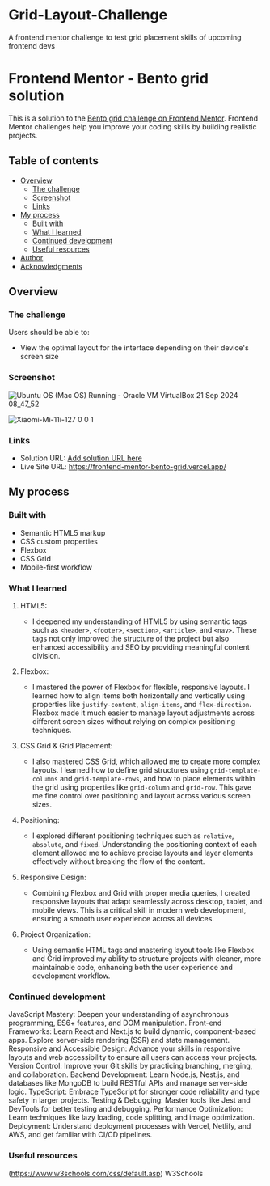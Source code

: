 # Grid-Layout-Challenge
A frontend mentor challenge to test grid placement skills of upcoming frontend devs

# Frontend Mentor - Bento grid solution

This is a solution to the [Bento grid challenge on Frontend Mentor](https://www.frontendmentor.io/challenges/bento-grid-RMydElrlOj). Frontend Mentor challenges help you improve your coding skills by building realistic projects. 

## Table of contents

- [Overview](#overview)
  - [The challenge](#the-challenge)
  - [Screenshot](#screenshot)
  - [Links](#links)
- [My process](#my-process)
  - [Built with](#built-with)
  - [What I learned](#what-i-learned)
  - [Continued development](#continued-development)
  - [Useful resources](#useful-resources)
- [Author](#author)
- [Acknowledgments](#acknowledgments)

## Overview

### The challenge

Users should be able to:

- View the optimal layout for the interface depending on their device's screen size

### Screenshot

![Ubuntu OS (Mac OS)  Running  - Oracle VM VirtualBox 21 Sep 2024 08_47_52](https://github.com/user-attachments/assets/c50cf56b-bda4-4f44-b06a-ca3dce5dda6c)


![Xiaomi-Mi-11i-127 0 0 1](https://github.com/user-attachments/assets/bf86ad41-4238-456a-92b1-258c8a2757c7)

### Links

- Solution URL: [Add solution URL here](https://your-solution-url.com)
- Live Site URL: https://frontend-mentor-bento-grid.vercel.app/

## My process

### Built with

- Semantic HTML5 markup
- CSS custom properties
- Flexbox
- CSS Grid
- Mobile-first workflow

### What I learned

1. HTML5:
   - I deepened my understanding of HTML5 by using semantic tags such as `<header>`, `<footer>`, `<section>`, `<article>`, and `<nav>`. These tags not only improved the structure of the project but also enhanced accessibility and SEO by providing meaningful content division.

2. Flexbox:
   - I mastered the power of Flexbox for flexible, responsive layouts. I learned how to align items both horizontally and vertically using properties like `justify-content`, `align-items`, and `flex-direction`. Flexbox made it much easier to manage layout adjustments across different screen sizes without relying on complex positioning techniques.

3. CSS Grid & Grid Placement:
   - I also mastered CSS Grid, which allowed me to create more complex layouts. I learned how to define grid structures using `grid-template-columns` and `grid-template-rows`, and how to place elements within the grid using properties like `grid-column` and `grid-row`. This gave me fine control over positioning and layout across various screen sizes.

4. Positioning:
   - I explored different positioning techniques such as `relative`, `absolute`, and `fixed`. Understanding the positioning context of each element allowed me to achieve precise layouts and layer elements effectively without breaking the flow of the content.

5. Responsive Design:
   - Combining Flexbox and Grid with proper media queries, I created responsive layouts that adapt seamlessly across desktop, tablet, and mobile views. This is a critical skill in modern web development, ensuring a smooth user experience across all devices.

6. Project Organization:
   - Using semantic HTML tags and mastering layout tools like Flexbox and Grid improved my ability to structure projects with cleaner, more maintainable code, enhancing both the user experience and development workflow.

### Continued development

JavaScript Mastery: Deepen your understanding of asynchronous programming, ES6+ features, and DOM manipulation.
Front-end Frameworks: Learn React and Next.js to build dynamic, component-based apps. Explore server-side rendering (SSR) and state management.
Responsive and Accessible Design: Advance your skills in responsive layouts and web accessibility to ensure all users can access your projects.
Version Control: Improve your Git skills by practicing branching, merging, and collaboration.
Backend Development: Learn Node.js, Nest.js, and databases like MongoDB to build RESTful APIs and manage server-side logic.
TypeScript: Embrace TypeScript for stronger code reliability and type safety in larger projects.
Testing & Debugging: Master tools like Jest and DevTools for better testing and debugging.
Performance Optimization: Learn techniques like lazy loading, code splitting, and image optimization.
Deployment: Understand deployment processes with Vercel, Netlify, and AWS, and get familiar with CI/CD pipelines.

### Useful resources
(https://www.w3schools.com/css/default.asp) W3Schools
